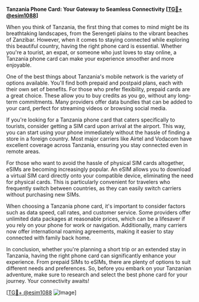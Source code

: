 **Tanzania Phone Card: Your Gateway to Seamless Connectivity [[TG💪+ @esim1088](https://t.me/s/esim1088)]**

When you think of Tanzania, the first thing that comes to mind might be its breathtaking landscapes, from the Serengeti plains to the vibrant beaches of Zanzibar. However, when it comes to staying connected while exploring this beautiful country, having the right phone card is essential. Whether you're a tourist, an expat, or someone who just loves to stay online, a Tanzania phone card can make your experience smoother and more enjoyable.

One of the best things about Tanzania's mobile network is the variety of options available. You'll find both prepaid and postpaid plans, each with their own set of benefits. For those who prefer flexibility, prepaid cards are a great choice. These allow you to buy credits as you go, without any long-term commitments. Many providers offer data bundles that can be added to your card, perfect for streaming videos or browsing social media.

If you're looking for a Tanzania phone card that caters specifically to tourists, consider getting a SIM card upon arrival at the airport. This way, you can start using your phone immediately without the hassle of finding a store in a foreign country. Most major carriers like Airtel and Vodacom have excellent coverage across Tanzania, ensuring you stay connected even in remote areas.

For those who want to avoid the hassle of physical SIM cards altogether, eSIMs are becoming increasingly popular. An eSIM allows you to download a virtual SIM card directly onto your compatible device, eliminating the need for physical cards. This is particularly convenient for travelers who frequently switch between countries, as they can easily switch carriers without purchasing new SIMs.

When choosing a Tanzania phone card, it's important to consider factors such as data speed, call rates, and customer service. Some providers offer unlimited data packages at reasonable prices, which can be a lifesaver if you rely on your phone for work or navigation. Additionally, many carriers now offer international roaming agreements, making it easier to stay connected with family back home.

In conclusion, whether you're planning a short trip or an extended stay in Tanzania, having the right phone card can significantly enhance your experience. From prepaid SIMs to eSIMs, there are plenty of options to suit different needs and preferences. So, before you embark on your Tanzanian adventure, make sure to research and select the best phone card for your journey. Your connectivity awaits! 

[[TG💪+ @esim1088](https://t.me/s/esim1088) ![Image](https://i.postimg.cc/Y0z9fWf4/image.png)]